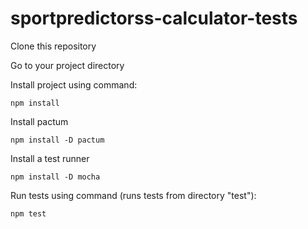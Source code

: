 # sportpredictorss-calculator-tests
Clone this repository

Go to your project directory

Install project using command:
~~~~
npm install
~~~~

Install pactum
~~~~
npm install -D pactum
~~~~

Install a test runner
~~~~
npm install -D mocha
~~~~

Run tests using command (runs tests from directory "test"):

~~~~
npm test
~~~~